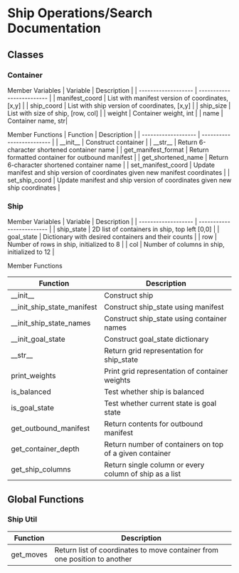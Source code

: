 # Ship Operations/Search Documentation

## Classes

### Container

Member Variables
| Variable | Description |
| ------------------- | ------------------------- |
| manifest_coord | List with manifest version of coordinates, [x,y] |
| ship_coord | List with ship version of coordinates, [x,y] |
| ship_size | List with size of ship, [row, col] |
| weight | Container weight, int |
| name | Container name, str|

Member Functions
| Function | Description |
| ------------------- | ------------------------- |
| \_\_init\_\_ | Construct container |
| \_\_str\_\_ | Return 6-character shortened container name |
| get_manifest_format | Return formatted container for outbound manifest |
| get_shortened_name | Return 6-character shortened container name |
| set_manifest_coord | Update manifest and ship version of coordinates given new manifest coordinates |
| set_ship_coord | Update manifest and ship version of coordinates given new ship coordinates |

### Ship

Member Variables
| Variable | Description |
| ------------------- | ------------------------- |
| ship_state | 2D list of containers in ship, top left [0,0] |
| goal_state | Dictionary with desired containers and their counts |
| row | Number of rows in ship, initialized to 8 |
| col | Number of columns in ship, initialized to 12 |

Member Functions

| Function                     | Description                                             |
| ---------------------------- | ------------------------------------------------------- |
| \_\_init\_\_                 | Construct ship                                          |
| \_\_init_ship_state_manifest | Construct ship_state using manifest                     |
| \_\_init_ship_state_names    | Construct ship_state using container names              |
| \_\_init_goal_state          | Construct goal_state dictionary                         |
| \_\_str\_\_                  | Return grid representation for ship_state               |
| print_weights                | Print grid representation of container weights          |
| is_balanced                  | Test whether ship is balanced                           |
| is_goal_state                | Test whether current state is goal state                |
| get_outbound_manifest        | Return contents for outbound manifest                   |
| get_container_depth          | Return number of containers on top of a given container |
| get_ship_columns             | Return single column or every column of ship as a list  |

## Global Functions

### Ship Util

| Function  | Description                                                               |
| --------- | ------------------------------------------------------------------------- |
| get_moves | Return list of coordinates to move container from one position to another |

